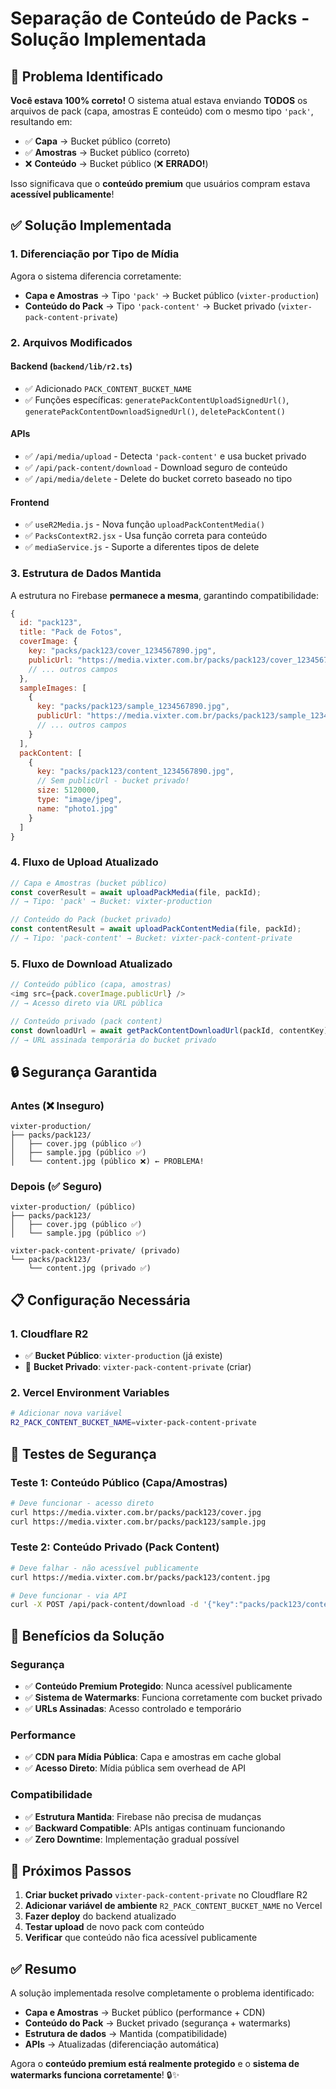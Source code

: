 # Separação de Conteúdo de Packs - Solução Implementada

## 🚨 Problema Identificado

**Você estava 100% correto!** O sistema atual estava enviando **TODOS** os arquivos de pack (capa, amostras E conteúdo) com o mesmo tipo `'pack'`, resultando em:

- ✅ **Capa** → Bucket público (correto)
- ✅ **Amostras** → Bucket público (correto) 
- ❌ **Conteúdo** → Bucket público (❌ **ERRADO!**)

Isso significava que o **conteúdo premium** que usuários compram estava **acessível publicamente**!

## ✅ Solução Implementada

### 1. **Diferenciação por Tipo de Mídia**

Agora o sistema diferencia corretamente:

- **Capa e Amostras** → Tipo `'pack'` → Bucket público (`vixter-production`)
- **Conteúdo do Pack** → Tipo `'pack-content'` → Bucket privado (`vixter-pack-content-private`)

### 2. **Arquivos Modificados**

#### Backend (`backend/lib/r2.ts`)
- ✅ Adicionado `PACK_CONTENT_BUCKET_NAME`
- ✅ Funções específicas: `generatePackContentUploadSignedUrl()`, `generatePackContentDownloadSignedUrl()`, `deletePackContent()`

#### APIs
- ✅ `/api/media/upload` - Detecta `'pack-content'` e usa bucket privado
- ✅ `/api/pack-content/download` - Download seguro de conteúdo
- ✅ `/api/media/delete` - Delete do bucket correto baseado no tipo

#### Frontend
- ✅ `useR2Media.js` - Nova função `uploadPackContentMedia()`
- ✅ `PacksContextR2.jsx` - Usa função correta para conteúdo
- ✅ `mediaService.js` - Suporte a diferentes tipos de delete

### 3. **Estrutura de Dados Mantida**

A estrutura no Firebase **permanece a mesma**, garantindo compatibilidade:

```javascript
{
  id: "pack123",
  title: "Pack de Fotos",
  coverImage: {
    key: "packs/pack123/cover_1234567890.jpg",
    publicUrl: "https://media.vixter.com.br/packs/pack123/cover_1234567890.jpg",
    // ... outros campos
  },
  sampleImages: [
    {
      key: "packs/pack123/sample_1234567890.jpg",
      publicUrl: "https://media.vixter.com.br/packs/pack123/sample_1234567890.jpg",
      // ... outros campos
    }
  ],
  packContent: [
    {
      key: "packs/pack123/content_1234567890.jpg",
      // Sem publicUrl - bucket privado!
      size: 5120000,
      type: "image/jpeg",
      name: "photo1.jpg"
    }
  ]
}
```

### 4. **Fluxo de Upload Atualizado**

```javascript
// Capa e Amostras (bucket público)
const coverResult = await uploadPackMedia(file, packId);
// → Tipo: 'pack' → Bucket: vixter-production

// Conteúdo do Pack (bucket privado)
const contentResult = await uploadPackContentMedia(file, packId);
// → Tipo: 'pack-content' → Bucket: vixter-pack-content-private
```

### 5. **Fluxo de Download Atualizado**

```javascript
// Conteúdo público (capa, amostras)
<img src={pack.coverImage.publicUrl} />
// → Acesso direto via URL pública

// Conteúdo privado (pack content)
const downloadUrl = await getPackContentDownloadUrl(packId, contentKey);
// → URL assinada temporária do bucket privado
```

## 🔒 Segurança Garantida

### Antes (❌ Inseguro)
```
vixter-production/
├── packs/pack123/
│   ├── cover.jpg (público ✅)
│   ├── sample.jpg (público ✅)
│   └── content.jpg (público ❌) ← PROBLEMA!
```

### Depois (✅ Seguro)
```
vixter-production/ (público)
├── packs/pack123/
│   ├── cover.jpg (público ✅)
│   └── sample.jpg (público ✅)

vixter-pack-content-private/ (privado)
└── packs/pack123/
    └── content.jpg (privado ✅)
```

## 📋 Configuração Necessária

### 1. Cloudflare R2
- ✅ **Bucket Público**: `vixter-production` (já existe)
- 🔧 **Bucket Privado**: `vixter-pack-content-private` (criar)

### 2. Vercel Environment Variables
```bash
# Adicionar nova variável
R2_PACK_CONTENT_BUCKET_NAME=vixter-pack-content-private
```

## 🧪 Testes de Segurança

### Teste 1: Conteúdo Público (Capa/Amostras)
```bash
# Deve funcionar - acesso direto
curl https://media.vixter.com.br/packs/pack123/cover.jpg
curl https://media.vixter.com.br/packs/pack123/sample.jpg
```

### Teste 2: Conteúdo Privado (Pack Content)
```bash
# Deve falhar - não acessível publicamente
curl https://media.vixter.com.br/packs/pack123/content.jpg

# Deve funcionar - via API
curl -X POST /api/pack-content/download -d '{"key":"packs/pack123/content.jpg"}'
```

## 🚀 Benefícios da Solução

### Segurança
- ✅ **Conteúdo Premium Protegido**: Nunca acessível publicamente
- ✅ **Sistema de Watermarks**: Funciona corretamente com bucket privado
- ✅ **URLs Assinadas**: Acesso controlado e temporário

### Performance
- ✅ **CDN para Mídia Pública**: Capa e amostras em cache global
- ✅ **Acesso Direto**: Mídia pública sem overhead de API

### Compatibilidade
- ✅ **Estrutura Mantida**: Firebase não precisa de mudanças
- ✅ **Backward Compatible**: APIs antigas continuam funcionando
- ✅ **Zero Downtime**: Implementação gradual possível

## 📝 Próximos Passos

1. **Criar bucket privado** `vixter-pack-content-private` no Cloudflare R2
2. **Adicionar variável de ambiente** `R2_PACK_CONTENT_BUCKET_NAME` no Vercel
3. **Fazer deploy** do backend atualizado
4. **Testar upload** de novo pack com conteúdo
5. **Verificar** que conteúdo não fica acessível publicamente

## ✅ Resumo

A solução implementada resolve completamente o problema identificado:

- **Capa e Amostras** → Bucket público (performance + CDN)
- **Conteúdo do Pack** → Bucket privado (segurança + watermarks)
- **Estrutura de dados** → Mantida (compatibilidade)
- **APIs** → Atualizadas (diferenciação automática)

Agora o **conteúdo premium está realmente protegido** e o **sistema de watermarks funciona corretamente**! 🔒✨
